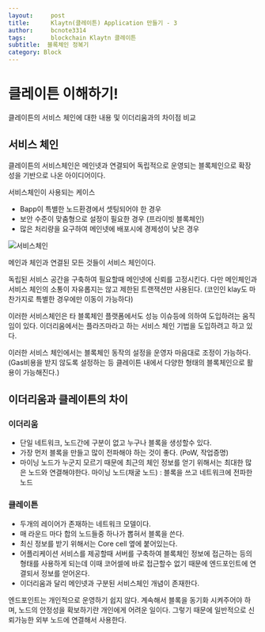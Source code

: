 ```yaml
---
layout:     post
title:      Klaytn(클레이튼) Application 만들기 - 3
author:     bcnote3314
tags: 		blockchain Klaytn 클레이튼
subtitle:  블록체인 정복기	
category: Block
---
```


# 클레이튼 이해하기!

클레이튼의 서비스 체인에 대한 내용 및 이더리움과의 차이점 비교

## 서비스 체인

클레이튼의 서비스체인은 메인넷과 연결되어 독립적으로 운영되는 블록체인으로 확장성을 기반으로 나온 아이디어이다.

서비스체인이 사용되는 케이스

- Bapp이 특별한 노드환경에서 셋팅되어야 한 경우
- 보안 수준이 맞춤형으로 설정이 필요한 경우 (프라이빗 블록체인)
- 많은 처리량을 요구하여 메인넷에 배포시에 경제성이 낮은 경우

![서비스체인](http://drive.google.com/uc?export=view&id=1-H3wGy_uG_02afLNl8beSB9BsUjnMMEn)

메인과 체인과 연결된 모든 것들이 서비스 체인이다.

독립된 서비스 공간을 구축하여 필요할때 메인넷에 신뢰를 고정시킨다.
다만 메인체인과 서비스 체인의 소통이 자유롭지는 않고 제한된 트랜잭션만 사용된다. (코인인 klay도 마찬가지로 특별한 경우에만 이동이 가능하다)

이러한 서비스체인은 타 블록체인 플랫폼에서도 성능 이슈등에 의하여 도입하려는 움직임이 있다.
이더리움에서는 플라즈마라고 하는 서비스 체인 기법을 도입하려고 하고 있다.

이러한 서비스 체인에서는 블록체인 동작의 설정을 운영자 마음대로 조정이 가능하다. (Gas비용을 받지 않도록 설정하는 등 클레이튼 내에서 다양한 형태의 블록체인으로 활용이 가능해진다.)

## 이더리움과 클레이튼의 차이

### 이더리움 

- 단일 네트워크, 노드간에 구분이 없고 누구나 블록을 생성할수 있다.
- 가장 먼저 블록을 만들고 많이 전파해야 하는 것이 좋다. (PoW, 작업증명)
- 마이닝 노드가 누군지 모르기 때문에 최근의 체인 정보를 얻기 위해서는 최대한 많은 노드와 연결해야한다.
마이닝 노드(채굴 노드) : 블록을 쓰고 네트워크에 전파한 노드

### 클레이튼

- 두개의 레이어가 존재하는 네트워크 모델이다.
- 매 라운드 마다 합의 노드들중 하나가 뽑혀서 블록을 쓴다.
- 최신 정보를 받기 위해서는 Core cell 옆에 붙어있는다. 
- 어플리케이션 서비스를 제공할때 서버를 구축하여 블록체인 정보에 접근하는 등의 형태를 사용하게 되는데 이때 코어셀에 바로 접근할수 없기 때문에 엔드포인트에 연결되서 정보를 얻어온다. 
- 이더리움과 달리 메인넷과 구분된 서비스체인 개념이 존재한다.

엔드포인트는 개인적으로 운영하기 쉽지 않다. 계속해서 블록을 동기화 시켜주어야 하며, 노드의 안정성을 확보하기란 개인에게 어려운 일이다.
그렇기 때문에 일반적으로 신뢰가능한 외부 노드에 연결해서 사용한다. 

